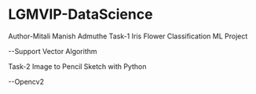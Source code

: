 # LGMVIP-DataScience
Author-Mitali Manish Admuthe
Task-1 Iris Flower Classification ML Project

--Support Vector Algorithm 


Task-2 Image to Pencil Sketch with Python

--Opencv2
